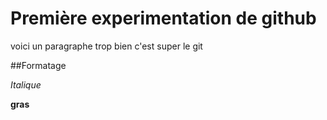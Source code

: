 # Première experimentation de github

voici un paragraphe trop bien
c'est super le git

##Formatage

  _Italique_
  
  **gras**
